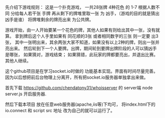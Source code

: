 先介绍下游戏规则：
这是一个扑克游戏，
一共28张牌
4种花色 的 1-7 
根据人数不同 分给每人若干张 手牌
再从剩下的牌堆里取一张 为 凶手，（游戏的目的就是猜出凶手是谁）
将牌堆剩余的牌亮出来 为公共牌。

游戏开始，由一人开始要某一个花色的牌，其他人如果有则给出其中一张，没有就算。
拿到牌后这个人手里如果有 同花顺的3张 或者相同数字的三张 则一定要 出3张，
其中一张明出来，其余两张大家不知道，如果没有以上2种的牌，则出一张并亮出来。
然后轮到下一个人要牌。出牌，期间轮到要牌出牌阶段的人可以猜凶手是哪张，
如果猜对，游戏结束； 如果猜错，此玩家的牌都要亮出，并退出比赛。其他人继续。


这个github项目是在学习socket.io时做的 功能基本实现。界面有时间尽量完善。
因为以后想把前后台物理上分离开，所有把socket.io服务器单独拿出来做。

首先下载 https://github.com/chendatony31/whoisserver 的 server端 
  node server.js
开启服务器.

然后下载本项目 放在任意web服务器(apache,iis等)下均可，
将index.html下的 io.connect 和 script src 地址 改为自己的就可以运行了。

